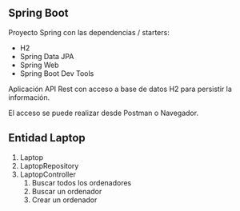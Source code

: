 ## Spring Boot

Proyecto Spring con las dependencias / starters:
* H2
* Spring Data JPA
* Spring Web
* Spring Boot Dev Tools

Aplicación API Rest con acceso a base de datos H2 para persistir la información.

El acceso se puede realizar desde Postman o Navegador.

## Entidad Laptop

1. Laptop
2. LaptopRepository
3. LaptopController
   1. Buscar todos los ordenadores
   2. Buscar un ordenador
   3. Crear un ordenador